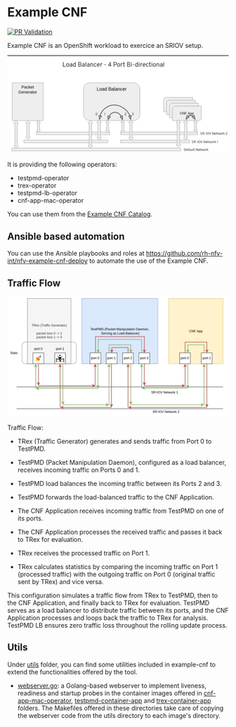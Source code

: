 Example CNF
==============

[![PR Validation](https://github.com/openshift-kni/example-cnf/actions/workflows/push.yaml/badge.svg)](https://github.com/openshift-kni/example-cnf/actions/workflows/push.yaml)

Example CNF is an OpenShift workload to exercice an SRIOV setup.

![Schema](documentation/schema.png)

It is providing the following operators:

* testpmd-operator
* trex-operator
* testpmd-lb-operator
* cnf-app-mac-operator

You can use them from the [Example CNF Catalog](https://quay.io/repository/rh-nfv-int/nfv-example-cnf-catalog?tab=tags).

Ansible based automation
------------------------

You can use the Ansible playbooks and roles at <https://github.com/rh-nfv-int/nfv-example-cnf-deploy> to automate the use of the Example CNF.

Traffic Flow
------------------------

![Flow](documentation/trex_flow_4_ports_bi_directional.png)

Traffic Flow:

- TRex (Traffic Generator) generates and sends traffic from Port 0 to TestPMD.

- TestPMD (Packet Manipulation Daemon), configured as a load balancer, receives incoming traffic on Ports 0 and 1.

- TestPMD load balances the incoming traffic between its Ports 2 and 3.

- TestPMD forwards the load-balanced traffic to the CNF Application.

- The CNF Application receives incoming traffic from TestPMD on one of its ports.

- The CNF Application processes the received traffic and passes it back to TRex for evaluation.

- TRex receives the processed traffic on Port 1.

- TRex calculates statistics by comparing the incoming traffic on Port 1 (processed traffic) with the outgoing traffic on Port 0 (original traffic sent by TRex) and vice versa.

This configuration simulates a traffic flow from TRex to TestPMD, then to the CNF Application, and finally back to TRex for evaluation. TestPMD serves as a load balancer to distribute traffic between its ports, and the CNF Application processes and loops back the traffic to TRex for analysis. TestPMD LB ensures zero traffic loss throughout the rolling update process.

Utils
------------------------

Under [utils](utils) folder, you can find some utilities included in example-cnf to extend the functionalities offered by the tool.

- [webserver.go](utils/webserver.go): a Golang-based webserver to implement liveness, readiness and startup probes in the container images offered in [cnf-app-mac-operator](cnf-app-mac-operator), [testpmd-container-app](testpmd-container-app) and [trex-container-app](trex-container-app) folders. The Makefiles offered in these directories take care of copying the webserver code from the utils directory to each image's directory.

